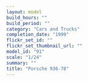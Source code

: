 ```yaml
---
layout: model
build_hours: ""
build_period: ""
category: "Cars and Trucks"
completion_date: "1999"
flickr_set_id: ""
flickr_set_thumbnail_url: ""
model_id: "91"
scale: "1/24"
summary: ""
title: "Porsche 936-78"
---
```



